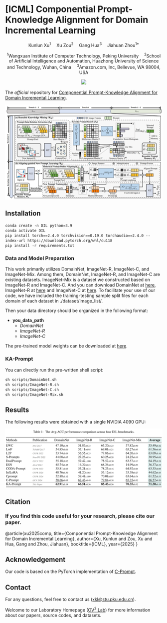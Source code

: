 # [ICML] Componential Prompt-Knowledge Alignment for Domain Incremental Learning

<div align="center">

<div>
      Kunlun Xu<sup>1</sup>&emsp; Xu Zou<sup>2</sup>&emsp; Gang Hua<sup>3</sup>&emsp; Jiahuan Zhou<sup>1*</sup>
  </div>
<div>

  <sup>1</sup>Wangxuan Institute of Computer Technology, Peking University&emsp; <sup>2</sup>School of Artificial Intelligence and Automation, Huazhong University of Science and Technology, Wuhan, China&emsp; <sup>3</sup>Amazon.com, Inc, Bellevue, WA 98004, USA

</div>
</div>
<p align="center">
  <a href='https://arxiv.org/abs/2505.04575'><img src="https://hitscounter.dev/api/hit?url=https%3A%2F%2Fgithub.com%2Fzhoujiahuan1991%2FICML2025-KA-Prompt&label=KA-Prompt&icon=github&color=%233d8bfd"></a>
</p>

The *official* repository for  [Componential Prompt-Knowledge Alignment for Domain Incremental Learning](https://arxiv.org/abs/2505.04575).

![Framework](figs/framework.png)


## Installation
```shell
conda create -n DIL python=3.9
conda activate DIL
pip install torch==2.4.0 torchvision==0.19.0 torchaudio==2.4.0 --index-url https://download.pytorch.org/whl/cu118
pip install -r requirements.txt
```


### Data and Model Preparation

This work primarily utilizes DomainNet, ImageNet-R, ImageNet-C, and ImageNet-Mix. Among them, DomainNet, ImageNet-R, and ImageNet-C are existing datasets. ImageNet-Mix is a dataset we constructed based on ImageNet-R and ImageNet-C. And you can download DomainNet at [here](https://ai.bu.edu/M3SDA/), ImageNet-R at [here](https://github.com/hendrycks/imagenet-r?tab=readme-ov-file) and ImageNet-C at [here](https://github.com/hendrycks/robustness?tab=readme-ov-file). To facilitate your use of our code, we have included the training-testing sample split files for each domain of each dataset in ./dataset/image_list/.




Then your data directory should be organized in the following format:

- **you_data_path**
  - *DomainNet*
  - *ImageNet-R*
  - *ImageNet-C*

The pre-trained model weights can be downloaded at [here](https://huggingface.co/google/vit-base-patch16-224-in21k).


### KA-Prompt
You can directly run the pre-written shell script:
```
sh scripts/DomainNet.sh
sh scripts/ImageNet-R.sh
sh scripts/ImageNet-C.sh
sh scripts/ImageNet-Mix.sh
```



## Results
The following results were obtained with a single NVIDIA 4090 GPU:

![Results](figs/results.png)

## Citation
### If you find this code useful for your research, please cite our paper.

@article{xu2025comp,
  title={Componential Prompt-Knowledge Alignment for Domain Incremental Learning},
  author={Xu, Kunlun and Zou, Xu and Hua, Gang and Zhou, Jiahuan},
  booktitle={ICML}, 
  year={2025}
}

## Acknowledgement
Our code is based on the PyTorch implementation of [C-Prompt](https://github.com/zhoujiahuan1991/IJCV2024-C-Prompt). 

## Contact

For any questions, feel free to contact us (xkl@stu.pku.edu.cn).

Welcome to our Laboratory Homepage ([OV<sup>3</sup> Lab](https://zhoujiahuan1991.github.io/)) for more information about our papers, source codes, and datasets.